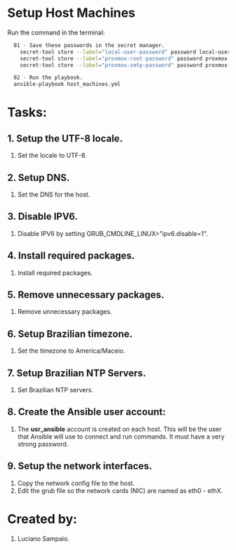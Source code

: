 # Setup Host Machines

Run the command in the terminal:
```bash
  01 - Save these passwords in the secret manager.
    secret-tool store --label="local-user-password" password local-user-password
    secret-tool store --label="proxmox-root-password" password proxmox-root-password
    secret-tool store --label="proxmox-smtp-password" password proxmox-smtp-password

  02 - Run the playbook.
  ansible-playbook host_machines.yml
```

# Tasks:

## 1. Setup the UTF-8 locale.
  1. Set the locale to UTF-8.

## 2. Setup DNS.
  1. Set the DNS for the host.

## 3. Disable IPV6.
  1. Disable IPV6 by setting GRUB_CMDLINE_LINUX="ipv6.disable=1".

## 4. Install required packages.
  1. Install required packages.

## 5. Remove unnecessary packages.
  1. Remove unnecessary packages.

## 6. Setup Brazilian timezone.
  1. Set the timezone to America/Maceio.

## 7. Setup Brazilian NTP Servers.
  1. Set Brazilian NTP servers.

## 8. Create the Ansible user account:
  1. The **usr_ansible** account is created on each host. This will be the user that Ansible will use to connect and run commands. It must have a very strong password.

## 9. Setup the network interfaces.
  1. Copy the network config file to the host.
  1. Edit the grub file so the network cards (NIC) are named as eth0 - ethX.

# Created by:

1. Luciano Sampaio.
